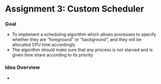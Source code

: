 # Assignment 3: Custom Scheduler
### Goal
- To implement a scheduling algorithm which allows processes to specify whether they are "foreground" or "background", and they will be allocated CPU time accordingly
- The algorithm should make sure that any process is not starved and is given time share according to its priority
### Idea Overview
- 